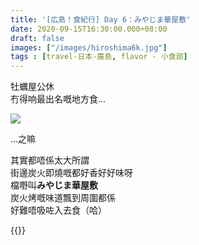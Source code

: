 ```yaml
---
title: '[広島！食紀行] Day 6：みやじま華屋敷'
date: 2020-09-15T16:30:00.000+08:00
draft: false
images: ["/images/hiroshima6k.jpg"]
tags : [travel-日本-廣島, flavor - 小食部]
---
```


牡蠣屋公休  
冇得响最出名嘅地方食...

![](/images/hiroshia6k.jpg)

...之嘛  

其實都唔係太大所謂  
街邊炭火即燒嘅都好香好好味呀  
檔嘢叫**みやじま華屋敷**  
炭火烤嘅味道飄到周圍都係  
好難唔吸咗入去食（哈）  

{{<hiroshima>}}

